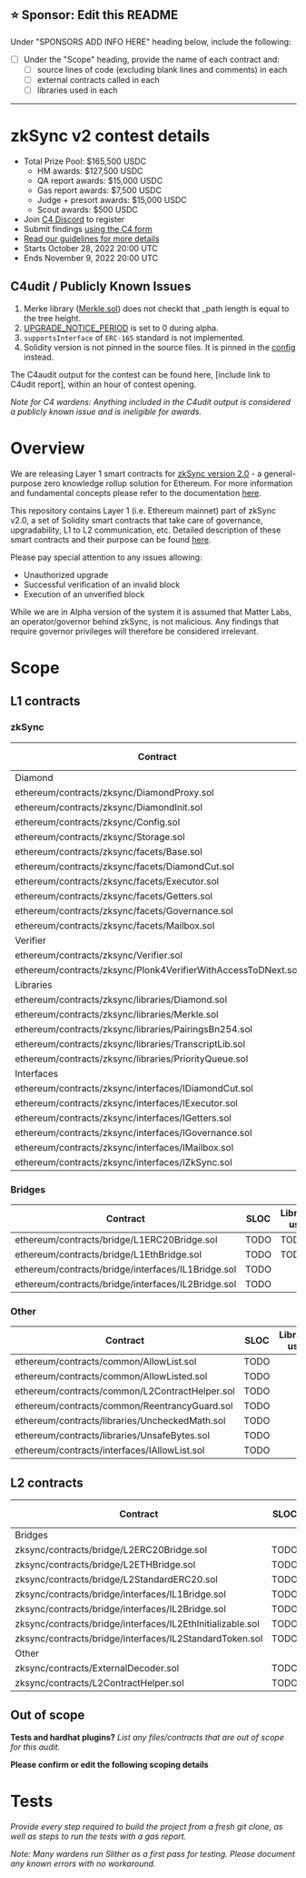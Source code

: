 ## ⭐️ Sponsor: Edit this README

Under "SPONSORS ADD INFO HERE" heading below, include the following:

- [ ] Under the "Scope" heading, provide the name of each contract and:
  - [ ] source lines of code (excluding blank lines and comments) in each
  - [ ] external contracts called in each
  - [ ] libraries used in each
---

# zkSync v2 contest details
- Total Prize Pool: $165,500 USDC
  - HM awards: $127,500 USDC
  - QA report awards: $15,000 USDC
  - Gas report awards: $7,500 USDC
  - Judge + presort awards: $15,000 USDC
  - Scout awards: $500 USDC
- Join [C4 Discord](https://discord.gg/code4rena) to register
- Submit findings [using the C4 form](https://code4rena.com/contests/2022-10-zksync-v2-contest/submit)
- [Read our guidelines for more details](https://docs.code4rena.com/roles/wardens)
- Starts October 28, 2022 20:00 UTC
- Ends November 9, 2022 20:00 UTC

## C4udit / Publicly Known Issues

1. Merke library ([Merkle.sol](https://github.com/code-423n4/2022-10-zksync/blob/main/ethereum/contracts/zksync/libraries/Merkle.sol)) does not checkt that \_path length is equal to the tree height.
2. [UPGRADE\_NOTICE\_PERIOD](https://github.com/code-423n4/2022-10-zksync/blob/main/ethereum/hardhat.config.ts#L9) is set to 0 during alpha.
3. `supportsInterface` of `ERC-165` standard is not implemented.
4. Solidity version is not pinned in the source files. It is pinned in the [config](https://github.com/code-423n4/2022-10-zksync/blob/main/ethereum/hardhat.config.ts#L82) instead.

The C4audit output for the contest can be found here, [include link to C4udit report], within an hour of contest opening.

*Note for C4 wardens: Anything included in the C4udit output is considered a publicly known issue and is ineligible for awards.*

# Overview

We are releasing Layer 1 smart contracts for [zkSync version 2.0](https://v2.zksync.io/) - a general-purpose zero knowledge rollup solution for Ethereum. For more information and fundamental concepts please refer to the documentation [here](https://v2-docs.zksync.io/dev/#fundamental-topics).

This repository contains Layer 1 (i.e. Ethereum mainnet) part of zkSync v2.0, a set of Solidity smart contracts that take care of governance, upgradability, L1 to L2 communication, etc. Detailed description of these smart contracts and their purpose can be found [here](https://matterlabs.notion.site/zkSync-2-0-smart-contracts-overview-fad227fac94241898417771e4a415f83).

Please pay special attention to any issues allowing:
- Unauthorized upgrade
- Successful verification of an invalid block
- Execution of an unverified block

While we are in Alpha version of the system it is assumed that Matter Labs, an operator/governor behind zkSync, is not malicious. Any findings that require governor privileges will therefore be considered irrelevant.

# Scope

## L1 contracts

### zkSync

| Contract | SLOC | Libraries used |  
| ----------- | ----------- | ----------- |
| Diamond | | |
| ethereum/contracts/zksync/DiamondProxy.sol | TODO | TODO |
| ethereum/contracts/zksync/DiamondInit.sol | TODO | TODO |
| ethereum/contracts/zksync/Config.sol | TODO | TODO |
| ethereum/contracts/zksync/Storage.sol | TODO | TODO |
| ethereum/contracts/zksync/facets/Base.sol | TODO | TODO |
| ethereum/contracts/zksync/facets/DiamondCut.sol | TODO | TODO |
| ethereum/contracts/zksync/facets/Executor.sol | TODO | TODO |
| ethereum/contracts/zksync/facets/Getters.sol | TODO | TODO |
| ethereum/contracts/zksync/facets/Governance.sol | TODO | TODO |
| ethereum/contracts/zksync/facets/Mailbox.sol | TODO | TODO |
| Verifier| | |
| ethereum/contracts/zksync/Verifier.sol | TODO | TODO |
| ethereum/contracts/zksync/Plonk4VerifierWithAccessToDNext.sol | TODO | TODO |
| Libraries | | |
| ethereum/contracts/zksync/libraries/Diamond.sol | TODO | TODO |
| ethereum/contracts/zksync/libraries/Merkle.sol | TODO | TODO |
| ethereum/contracts/zksync/libraries/PairingsBn254.sol | TODO | TODO |
| ethereum/contracts/zksync/libraries/TranscriptLib.sol | TODO | TODO |
| ethereum/contracts/zksync/libraries/PriorityQueue.sol | TODO | TODO |
| Interfaces | | |
| ethereum/contracts/zksync/interfaces/IDiamondCut.sol | TODO |  |
| ethereum/contracts/zksync/interfaces/IExecutor.sol | TODO |  |
| ethereum/contracts/zksync/interfaces/IGetters.sol | TODO |  |
| ethereum/contracts/zksync/interfaces/IGovernance.sol | TODO |  |
| ethereum/contracts/zksync/interfaces/IMailbox.sol | TODO |  |
| ethereum/contracts/zksync/interfaces/IZkSync.sol | TODO |  |

### Bridges

| Contract | SLOC | Libraries used |  
| ----------- | ----------- | ----------- |
| ethereum/contracts/bridge/L1ERC20Bridge.sol | TODO | TODO |
| ethereum/contracts/bridge/L1EthBridge.sol | TODO | TODO |
| ethereum/contracts/bridge/interfaces/IL1Bridge.sol | TODO |  |
| ethereum/contracts/bridge/interfaces/IL2Bridge.sol | TODO |  |

### Other

| Contract | SLOC | Libraries used |  
| ----------- | ----------- | ----------- |
| ethereum/contracts/common/AllowList.sol | TODO |  |
| ethereum/contracts/common/AllowListed.sol | TODO |  |
| ethereum/contracts/common/L2ContractHelper.sol | TODO |  |
| ethereum/contracts/common/ReentrancyGuard.sol | TODO |  |
| ethereum/contracts/libraries/UncheckedMath.sol | TODO |  |
| ethereum/contracts/libraries/UnsafeBytes.sol | TODO |  |
| ethereum/contracts/interfaces/IAllowList.sol | TODO |  |


## L2 contracts

| Contract | SLOC | Libraries used |  
| ----------- | ----------- | ----------- |
| Bridges |  |  |
| zksync/contracts/bridge/L2ERC20Bridge.sol | TODO | TODO |
| zksync/contracts/bridge/L2ETHBridge.sol | TODO | TODO |
| zksync/contracts/bridge/L2StandardERC20.sol | TODO | TODO |
| zksync/contracts/bridge/interfaces/IL1Bridge.sol | TODO |  |
| zksync/contracts/bridge/interfaces/IL2Bridge.sol | TODO |  |
| zksync/contracts/bridge/interfaces/IL2EthInitializable.sol | TODO |  |
| zksync/contracts/bridge/interfaces/IL2StandardToken.sol | TODO |  |
| Other | | |
| zksync/contracts/ExternalDecoder.sol | TODO | |
| zksync/contracts/L2ContractHelper.sol | TODO | |


## Out of scope

**Tests and hardhat plugins?**
*List any files/contracts that are out of scope for this audit.*

**Please confirm or edit the following scoping details**

# Tests

*Provide every step required to build the project from a fresh git clone, as well as steps to run the tests with a gas report.* 

*Note: Many wardens run Slither as a first pass for testing.  Please document any known errors with no workaround.* 
